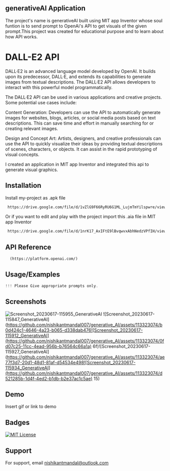 
## generativeAI Application 
The project's name is generativeAI built using MIT app Inventor whose soul funtion is to send prompt to OpenAi's API to get visuals of the given prompt.This project was created for educational purpose and to learn about how API works.
# DALL-E2 API

DALL·E2 is an advanced language model developed by OpenAI. It builds upon its predecessor, DALL·E, and extends its capabilities to generate images from textual descriptions. The DALL·E2 API allows developers to interact with this powerful model programmatically.

The DALL·E2 API can be used in various applications and creative projects. Some potential use cases include:

Content Generation: Developers can use the API to automatically generate images for websites, blogs, articles, or social media posts based on text descriptions. This can save time and effort in manually searching for or creating relevant images.

Design and Concept Art: Artists, designers, and creative professionals can use the API to quickly visualize their ideas by providing textual descriptions of scenes, characters, or objects. It can assist in the rapid prototyping of visual concepts.

I created an application in MIT app Inventor and integrated this api to generate visual graphics.


## Installation

Install my-project as .apk file

```bash
 https://drive.google.com/file/d/1vZlG9F66RyRU6G1ML_LujmTmYilspwre/view?usp=sharing
```

Or if you want to edit and play with the project import this .aia file in MIT app Inventor

```bash
 https://drive.google.com/file/d/1nrK17_AxIFtE9lBvqwvxAbhNedzVPfIH/view?usp=sharing
```





## API Reference


```http
  (https://platform.openai.com/)
```




## Usage/Examples

```javascript
!!! Please Give appropriate prompts only.
```


## Screenshots
![Screenshot_20230617-115955_GenerativeAI](https://github.com/nishikantmandal007/generative_AI/assets/113323074/2d1e0e28-68d6-4622-bec0-1321351d45fb)
![Screenshot_20230617-115847_GenerativeAI](https://github.com/nishikantmandal007/generative_AI/assets/113323074/b0d424c1-4646-4a23-b065-d338dab476![Screenshot_20230617-115912_GenerativeAI](https://github.com/nishikantmandal007/generative_AI/assets/113323074/0fd07c25-11cc-4ead-956b-b76564c66a1a)
6f)![Screenshot_20230617-115927_GenerativeAI](https://github.com/nishikantmandal007/generative_AI/assets/113323074/ae77f3d7-20d1-48d1-81af-d54534e498![Screenshot_20230617-115934_GenerativeAI](https://github.com/nishikantmandal007/generative_AI/assets/113323074/d521285b-1d4f-4ed2-b1db-b2e37ac1c5ae)
15)



## Demo

Insert gif or link to demo


## Badges
[![MIT License](https://img.shields.io/badge/License-MIT-green.svg)](https://choosealicense.com/licenses/mit/)


## Support

For support, email nishikantmandal@outlook.com 

